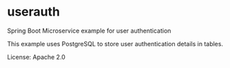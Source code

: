 # userauth
Spring Boot Microservice example for user authentication

This example uses PostgreSQL to store user authentication details in tables.

License: Apache 2.0
